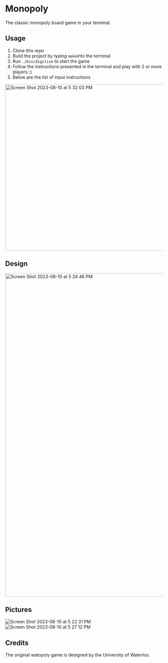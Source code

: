 # Monopoly

The classic monopoly board game in your terminal. 
 

## Usage
1. Clone this repo
2. Build the project by typing `make`into the terminal
3. Run `./bin/digitize` to start the game
4. Follow the instructions presented in the terminal and play with 2 or more players :)
5. Below are the list of input instructions
<img width="531" alt="Screen Shot 2023-08-10 at 5 32 03 PM" src="https://github.com/Boyazhang1/Cpp-Monopoly/assets/82241706/b11eb0cb-01a4-45ce-9b37-793cad06c4a9">

## Design
<img width="1032" alt="Screen Shot 2023-08-10 at 5 24 46 PM" src="https://github.com/Boyazhang1/Cpp-Monopoly/assets/82241706/ddffef64-f366-459e-82ab-96192298a6e1">


## Pictures
![Screen Shot 2023-08-10 at 5 22 31 PM](https://github.com/Boyazhang1/Cpp-Monopoly/assets/82241706/2ff2f9eb-1665-4272-bb28-f59c1afb1088)
![Screen Shot 2023-08-10 at 5 27 12 PM](https://github.com/Boyazhang1/Cpp-Monopoly/assets/82241706/a2735970-bbb8-4b32-be9c-6e493754c54e)



## Credits
The original watopoly game is designed by the University of Waterloo. 

